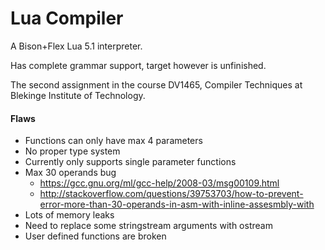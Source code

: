 Lua Compiler
============

A Bison+Flex Lua 5.1 interpreter.

Has complete grammar support, target however is unfinished.

The second assignment in the course DV1465, Compiler Techniques at Blekinge Institute of Technology.

#### Flaws

- Functions can only have max 4 parameters
- No proper type system
- Currently only supports single parameter functions
- Max 30 operands bug
    - https://gcc.gnu.org/ml/gcc-help/2008-03/msg00109.html
    - http://stackoverflow.com/questions/39753703/how-to-prevent-error-more-than-30-operands-in-asm-with-inline-assesmbly-with
- Lots of memory leaks
- Need to replace some stringstream arguments with ostream
- User defined functions are broken
